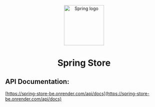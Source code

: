 <div align="center">
  <a href="https://github.com/spring8904">
    <picture>
      <img alt="Spring logo" src="https://cdn3.iconfinder.com/data/icons/spring-2-1/30/Leaf-128.png" height="128">
    </picture>
  </a>
  <h1>Spring Store</h1>
</div>

## API Documentation:

[https://spring-store-be.onrender.com/api/docs](https://spring-store-be.onrender.com/api/docs)
